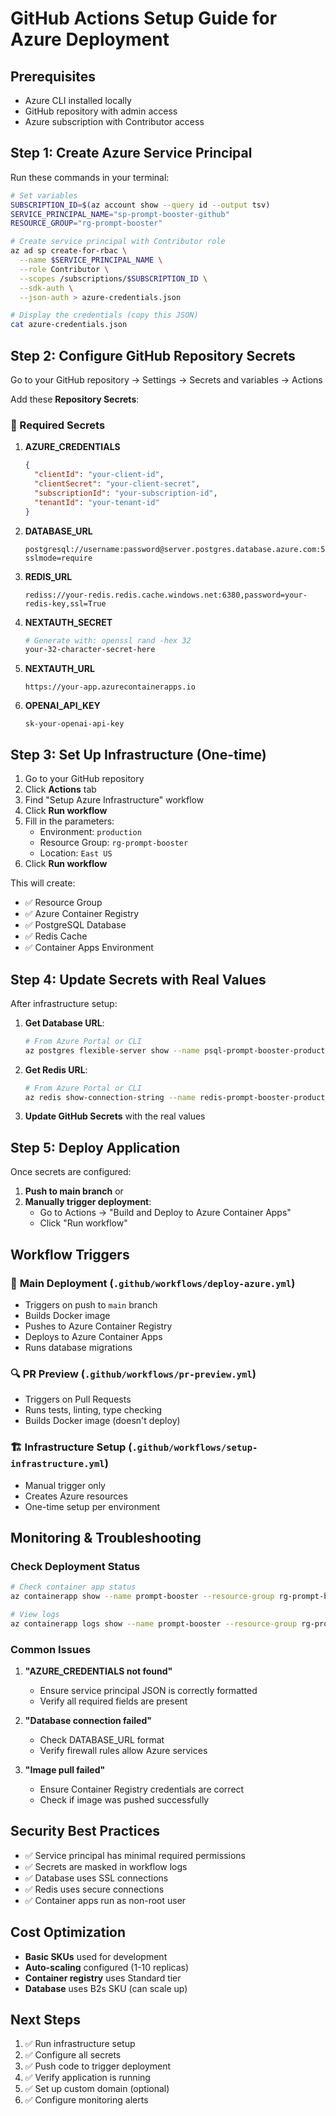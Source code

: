 # GitHub Actions Setup Guide for Azure Deployment

## Prerequisites

- Azure CLI installed locally
- GitHub repository with admin access
- Azure subscription with Contributor access

## Step 1: Create Azure Service Principal

Run these commands in your terminal:

```bash
# Set variables
SUBSCRIPTION_ID=$(az account show --query id --output tsv)
SERVICE_PRINCIPAL_NAME="sp-prompt-booster-github"
RESOURCE_GROUP="rg-prompt-booster"

# Create service principal with Contributor role
az ad sp create-for-rbac \
  --name $SERVICE_PRINCIPAL_NAME \
  --role Contributor \
  --scopes /subscriptions/$SUBSCRIPTION_ID \
  --sdk-auth \
  --json-auth > azure-credentials.json

# Display the credentials (copy this JSON)
cat azure-credentials.json
```

## Step 2: Configure GitHub Repository Secrets

Go to your GitHub repository → Settings → Secrets and variables → Actions

Add these **Repository Secrets**:

### 🔐 Required Secrets

1. **AZURE_CREDENTIALS**
   ```json
   {
     "clientId": "your-client-id",
     "clientSecret": "your-client-secret", 
     "subscriptionId": "your-subscription-id",
     "tenantId": "your-tenant-id"
   }
   ```

2. **DATABASE_URL**
   ```
   postgresql://username:password@server.postgres.database.azure.com:5432/promptbooster?sslmode=require
   ```

3. **REDIS_URL**
   ```
   rediss://your-redis.redis.cache.windows.net:6380,password=your-redis-key,ssl=True
   ```

4. **NEXTAUTH_SECRET**
   ```bash
   # Generate with: openssl rand -hex 32
   your-32-character-secret-here
   ```

5. **NEXTAUTH_URL**
   ```
   https://your-app.azurecontainerapps.io
   ```

6. **OPENAI_API_KEY**
   ```
   sk-your-openai-api-key
   ```

## Step 3: Set Up Infrastructure (One-time)

1. Go to your GitHub repository
2. Click **Actions** tab
3. Find "Setup Azure Infrastructure" workflow
4. Click **Run workflow**
5. Fill in the parameters:
   - Environment: `production`
   - Resource Group: `rg-prompt-booster`
   - Location: `East US`
6. Click **Run workflow**

This will create:
- ✅ Resource Group
- ✅ Azure Container Registry
- ✅ PostgreSQL Database
- ✅ Redis Cache
- ✅ Container Apps Environment

## Step 4: Update Secrets with Real Values

After infrastructure setup:

1. **Get Database URL**:
   ```bash
   # From Azure Portal or CLI
   az postgres flexible-server show --name psql-prompt-booster-production --resource-group rg-prompt-booster
   ```

2. **Get Redis URL**:
   ```bash
   # From Azure Portal or CLI
   az redis show-connection-string --name redis-prompt-booster-production --resource-group rg-prompt-booster
   ```

3. **Update GitHub Secrets** with the real values

## Step 5: Deploy Application

Once secrets are configured:

1. **Push to main branch** or
2. **Manually trigger deployment**:
   - Go to Actions → "Build and Deploy to Azure Container Apps"
   - Click "Run workflow"

## Workflow Triggers

### 🚀 **Main Deployment** (`.github/workflows/deploy-azure.yml`)
- Triggers on push to `main` branch
- Builds Docker image
- Pushes to Azure Container Registry
- Deploys to Azure Container Apps
- Runs database migrations

### 🔍 **PR Preview** (`.github/workflows/pr-preview.yml`)
- Triggers on Pull Requests
- Runs tests, linting, type checking
- Builds Docker image (doesn't deploy)

### 🏗️ **Infrastructure Setup** (`.github/workflows/setup-infrastructure.yml`)
- Manual trigger only
- Creates Azure resources
- One-time setup per environment

## Monitoring & Troubleshooting

### Check Deployment Status
```bash
# Check container app status
az containerapp show --name prompt-booster --resource-group rg-prompt-booster

# View logs
az containerapp logs show --name prompt-booster --resource-group rg-prompt-booster
```

### Common Issues

1. **"AZURE_CREDENTIALS not found"**
   - Ensure service principal JSON is correctly formatted
   - Verify all required fields are present

2. **"Database connection failed"**
   - Check DATABASE_URL format
   - Verify firewall rules allow Azure services

3. **"Image pull failed"**
   - Ensure Container Registry credentials are correct
   - Check if image was pushed successfully

## Security Best Practices

- ✅ Service principal has minimal required permissions
- ✅ Secrets are masked in workflow logs
- ✅ Database uses SSL connections
- ✅ Redis uses secure connections
- ✅ Container apps run as non-root user

## Cost Optimization

- **Basic SKUs** used for development
- **Auto-scaling** configured (1-10 replicas)
- **Container registry** uses Standard tier
- **Database** uses B2s SKU (can scale up)

## Next Steps

1. ✅ Run infrastructure setup
2. ✅ Configure all secrets
3. ✅ Push code to trigger deployment
4. ✅ Verify application is running
5. ✅ Set up custom domain (optional)
6. ✅ Configure monitoring alerts
